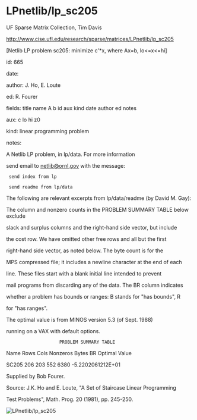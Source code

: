 # LPnetlib/lp_sc205

 UF Sparse Matrix Collection, Tim Davis

 http://www.cise.ufl.edu/research/sparse/matrices/LPnetlib/lp_sc205

 [Netlib LP problem sc205: minimize c'*x, where Ax=b, lo<=x<=hi]

 id: 665

 date: 

 author: J. Ho, E. Loute

 ed: R. Fourer

 fields: title name A b id aux kind date author ed notes

 aux: c lo hi z0

 kind: linear programming problem

 notes:

 A Netlib LP problem, in lp/data.  For more information                    

 send email to netlib@ornl.gov with the message:                           

                                                                           

 	 send index from lp                                                      

 	 send readme from lp/data                                                

                                                                           

 The following are relevant excerpts from lp/data/readme (by David M. Gay):

                                                                           

 The column and nonzero counts in the PROBLEM SUMMARY TABLE below exclude  

 slack and surplus columns and the right-hand side vector, but include     

 the cost row.  We have omitted other free rows and all but the first      

 right-hand side vector, as noted below.  The byte count is for the        

 MPS compressed file; it includes a newline character at the end of each   

 line.  These files start with a blank initial line intended to prevent    

 mail programs from discarding any of the data.  The BR column indicates   

 whether a problem has bounds or ranges:  B stands for "has bounds", R     

 for "has ranges".                                                         

                                                                           

 The optimal value is from MINOS version 5.3 (of Sept. 1988)               

 running on a VAX with default options.                                    

                                                                           

                        PROBLEM SUMMARY TABLE                              

                                                                           

 Name       Rows   Cols   Nonzeros    Bytes  BR      Optimal Value         

 SC205       206    203      552       6380       -5.2202061212E+01        

                                                                           

 Supplied by Bob Fourer.                                                   

 Source: J.K. Ho and E. Loute, "A Set of Staircase Linear Programming      

 Test Problems", Math. Prog. 20 (1981), pp. 245-250.                       

![LPnetlib/lp_sc205](http://www2.research.att.com/~yifanhu/GALLERY/GRAPHS/GIF_SMALL/LPnetlib@lp_sc205.gif)